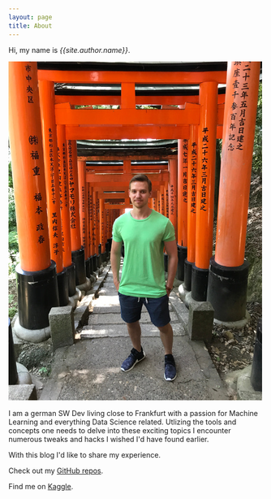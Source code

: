 ```yaml
---
layout: page
title: About
---
```


Hi, my name is *{{site.author.name}}*.

![This is me in Japan](/assets/images/Kyoto_ProfilePic_small.jpg)

I am a german SW Dev living close to Frankfurt with a passion for Machine Learning and everything Data Science related.
Utlizing the tools and concepts one needs to delve into these exciting topics I encounter numerous tweaks and hacks I wished I'd have found earlier.

With this blog I'd like to share my experience.

Check out my [GitHub repos](https://github.com/wkirgsn).

Find me on [Kaggle](https://www.kaggle.com/wkirgsn).
